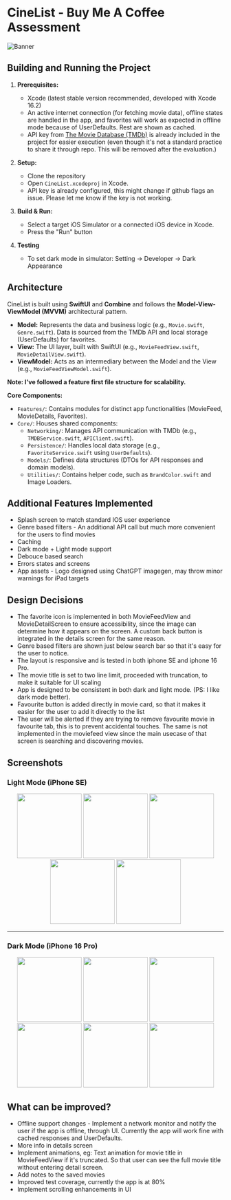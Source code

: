 # CineList - Buy Me A Coffee Assessment
![Banner](https://github.com/user-attachments/assets/6627d985-d438-4004-b499-c394f1d5c236)

## Building and Running the Project

1.  **Prerequisites:**
    *   Xcode (latest stable version recommended, developed with Xcode 16.2)
    *   An active internet connection (for fetching movie data), offline states are handled in the app, and favorites will work as expected in offline mode because of UserDefaults. Rest are shown as cached.
    *   API key from [The Movie Database (TMDb)](https://www.themoviedb.org/settings/api) is already included in the project for easier execution (even though it's not a standard practice to share it through repo. This will be removed after the evaluation.)

2.  **Setup:**
    *   Clone the repository
    *   Open `CineList.xcodeproj` in Xcode.
    *   API key is already configured, this might change if github flags an issue. Please let me know if the key is not working.

3.  **Build & Run:**
    *   Select a target iOS Simulator or a connected iOS device in Xcode.
    *   Press the "Run" button
  
4. **Testing**
   *    To set dark mode in simulator: Setting -> Developer -> Dark Appearance

## Architecture

CineList is built using **SwiftUI** and **Combine** and follows the **Model-View-ViewModel (MVVM)** architectural pattern.

*   **Model:** Represents the data and business logic (e.g., `Movie.swift`, `Genre.swift`). Data is sourced from the TMDb API and local storage (UserDefaults) for favorites.
*   **View:** The UI layer, built with SwiftUI (e.g., `MovieFeedView.swift`, `MovieDetailView.swift`).
*   **ViewModel:** Acts as an intermediary between the Model and the View (e.g., `MovieFeedViewModel.swift`). 

**Note: I've followed a feature first file structure for scalability.**

**Core Components:**
*   `Features/`: Contains modules for distinct app functionalities (MovieFeed, MovieDetails, Favorites).
*   `Core/`: Houses shared components:
    *   `Networking/`: Manages API communication with TMDb (e.g., `TMDBService.swift`, `APIClient.swift`).
    *   `Persistence/`: Handles local data storage (e.g., `FavoriteService.swift` using `UserDefaults`).
    *   `Models/`: Defines data structures (DTOs for API responses and domain models).
    *   `Utilities/`: Contains helper code, such as `BrandColor.swift` and Image Loaders.

## Additional Features Implemented
* Splash screen to match standard IOS user experience
* Genre based filters - An additional API call but much more convenient for the users to find movies
* Caching
* Dark mode + Light mode support
* Debouce based search
* Errors states and screens
* App assets - Logo designed using ChatGPT imagegen, may throw minor warnings for iPad targets

## Design Decisions
* The favorite icon is implemented in both MovieFeedView and MovieDetailScreen to ensure accessibility, since the image can determine how it appears on the screen. A custom back button is integrated in the details screen for the same reason.
* Genre based filters are shown just below search bar so that it's easy for the user to notice.
* The layout is responsive and is tested in both iphone SE and iphone 16 Pro.
* The movie title is set to two line limit, proceeded with truncation, to make it suitable for UI scaling
* App is designed to be consistent in both dark and light mode. (PS: I like dark mode better).
* Favourite button is added directly in movie card, so that it makes it easier for the user to add it directly to the list
* The user will be alerted if they are trying to remove favourite movie in favourite tab, this is to prevent accidental touches. The same is not implemented in the moviefeed view since the main usecase of that screen is searching and discovering movies.
 
## Screenshots

### Light Mode (iPhone SE)

<div align="center">
  <img src="https://github.com/user-attachments/assets/fd5e2ff9-1c96-4775-acbc-098b93c70bf8" width="150"/>
  <img src="https://github.com/user-attachments/assets/fb757715-27b3-421f-bec3-946d4c4863fd" width="150"/>
  <img src="https://github.com/user-attachments/assets/622d9210-9d5f-4032-857d-5170362bf7aa" width="150"/>
  <img src="https://github.com/user-attachments/assets/fd6678b1-2f59-48b7-9ea4-565a93919b70" width="150"/>
  <img src="https://github.com/user-attachments/assets/a3ad2d0c-2c15-49cd-ad68-c0cc6f1c2dfd" width="150"/>
</div>

---

### Dark Mode (iPhone 16 Pro)

<div align="center">
  <img src="https://github.com/user-attachments/assets/5c5dd7f4-834a-4d5c-8617-093e4235e780" width="150"/>
  <img src="https://github.com/user-attachments/assets/ddefcbef-4208-4b45-976a-37da2ab828ea" width="150"/>
  <img src="https://github.com/user-attachments/assets/db7abe12-9818-4b56-8b51-6e6c9456d40d" width="150"/>
  <img src="https://github.com/user-attachments/assets/bf304f11-1a90-4636-937c-52e88920b124" width="150"/>
  <img src="https://github.com/user-attachments/assets/7f79700c-ea33-462a-bd60-b4a17faca739" width="150"/>
  <img src="https://github.com/user-attachments/assets/39435561-6610-46c9-b7ee-1e6a6cc141d9" width="150"/>
</div>


## What can be improved?
* Offline support changes - Implement a network monitor and notify the user if the app is offline, through UI. Currently the app will work fine with cached responses and UserDefaults.
* More info in details screen
* Implement animations, eg: Text animation for movie title in MovieFeedView if it's truncated. So that user can see the full movie title without entering detail screen.
* Add notes to the saved movies
* Improved test coverage, currently the app is at 80%
* Implement scrolling enhancements in UI











